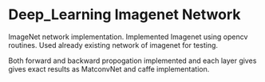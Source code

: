 Deep_Learning Imagenet Network
=============

ImageNet network implementation. Implemented Imagenet using opencv routines. Used already existing network of imagenet for testing.

Both forward and backward propogation implemented and each layer gives gives exact results as MatconvNet and caffe implementation.


